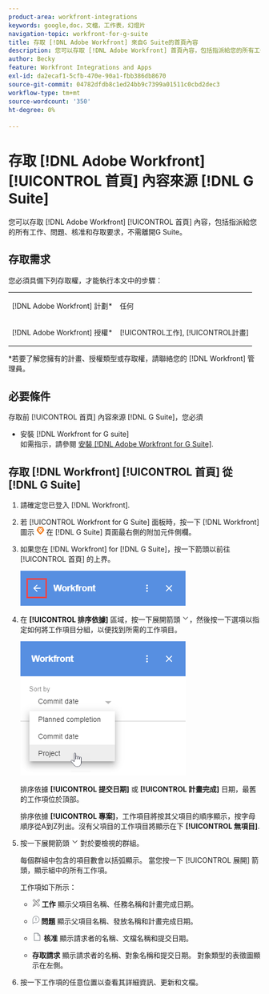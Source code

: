 ```yaml
---
product-area: workfront-integrations
keywords: google,doc，文檔，工作表，幻燈片
navigation-topic: workfront-for-g-suite
title: 存取 [!DNL Adobe Workfront] 來自G Suite的首頁內容
description: 您可以存取 [!DNL Adobe Workfront] 首頁內容，包括指派給您的所有工作、問題、核准和存取要求，不需離開G Suite。
author: Becky
feature: Workfront Integrations and Apps
exl-id: da2ecaf1-5cfb-470e-90a1-fbb386db8670
source-git-commit: 04782dfdb8c1ed24bb9c7399a01511c0cbd2dec3
workflow-type: tm+mt
source-wordcount: '350'
ht-degree: 0%

---
```


# 存取 [!DNL Adobe Workfront] [!UICONTROL 首頁] 內容來源 [!DNL G Suite]

您可以存取 [!DNL Adobe Workfront] [!UICONTROL 首頁] 內容，包括指派給您的所有工作、問題、核准和存取要求，不需離開G Suite。

## 存取需求

您必須具備下列存取權，才能執行本文中的步驟：

<table style="table-layout:auto"> 
 <col> 
 <col> 
 <tbody> 
  <tr> 
   <td role="rowheader">[!DNL Adobe Workfront] 計劃*</td> 
   <td> <p>任何</p> </td> 
  </tr> 
  <tr> 
   <td role="rowheader">[!DNL Adobe Workfront] 授權*</td> 
   <td> <p>[!UICONTROL工作], [!UICONTROL計畫]</p> </td> 
  </tr> 
 </tbody> 
</table>

&#42;若要了解您擁有的計畫、授權類型或存取權，請聯絡您的 [!DNL Workfront] 管理員。

## 必要條件

存取前 [!UICONTROL 首頁] 內容來源 [!DNL G Suite]，您必須

* 安裝 [!DNL Workfront for G suite]\
   如需指示，請參閱 [安裝 [!DNL Adobe Workfront for G Suite]](../../workfront-integrations-and-apps/workfront-for-g-suite/install-workfront-for-gsuite.md).

## 存取 [!DNL Workfront] [!UICONTROL 首頁] 從 [!DNL G Suite]

1. 請確定您已登入 [!DNL Workfront].
1. 若 [!UICONTROL Workfront for G Suite] 面板時，按一下 [!DNL Workfront] 圖示 ![](assets/wf-lion-icon.png) 在 [!DNL G Suite] 頁面最右側的附加元件側欄。
1. 如果您在 [!DNL Workfront] for [!DNL G Suite]，按一下箭頭以前往 [!UICONTROL 首頁] 的上界。

   ![](assets/left-arrow-to-home.png)

1. 在 **[!UICONTROL 排序依據]** 區域，按一下展開箭頭 ![](assets/dropdown-arrow.png)，然後按一下選項以指定如何將工作項目分組，以便找到所需的工作項目。

   ![](assets/sort-by-area.png)

   排序依據 **[!UICONTROL 提交日期]** 或 **[!UICONTROL 計畫完成]** 日期，最舊的工作項位於頂部。

   排序依據 **[!UICONTROL 專案]**，工作項目將按其父項目的順序顯示，按字母順序從A到Z列出。沒有父項目的工作項目將顯示在下 **[!UICONTROL 無項目]**.

1. 按一下展開箭頭 ![](assets/dropdown-arrow.png) 對於要檢視的群組。

   每個群組中包含的項目數會以括弧顯示。 當您按一下 [!UICONTROL 展開] 箭頭，顯示組中的所有工作項。

   工作項如下所示：

   * ![](assets/task-icon.png) **工作** 顯示父項目名稱、任務名稱和計畫完成日期。

   * ![](assets/issue-icon.png) **問題** 顯示父項目名稱、發放名稱和計畫完成日期。

   * ![](assets/document-icon.png)  **核准** 顯示請求者的名稱、文檔名稱和提交日期。
   * **存取請求** 顯示請求者的名稱、對象名稱和提交日期。 對象類型的表徵圖顯示在左側。

1. 按一下工作項的任意位置以查看其詳細資訊、更新和文檔。
